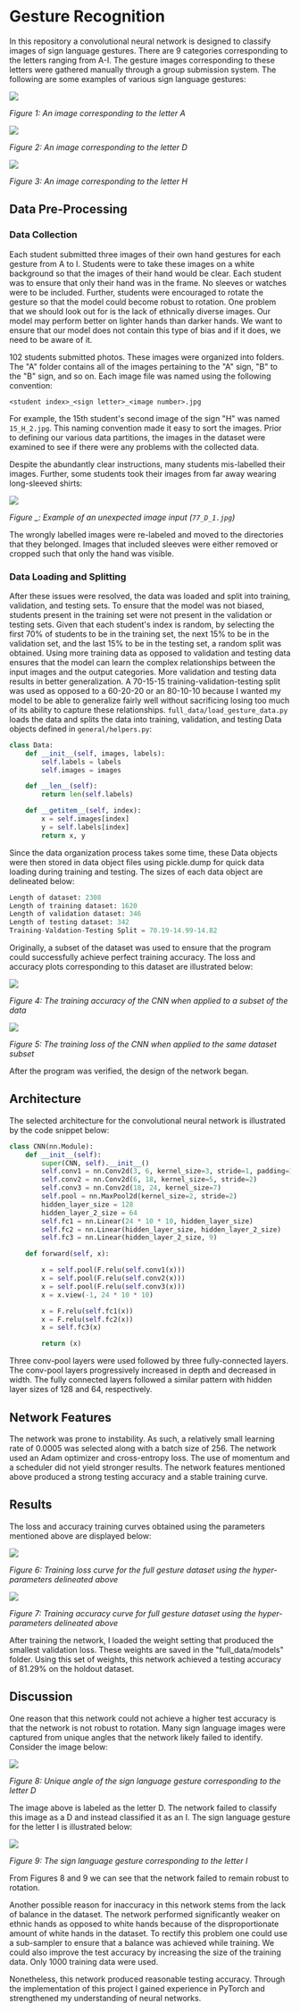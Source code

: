 

# Gesture Recognition
In this repository a convolutional neural network is designed to classify images of sign language gestures. There are 9 categories corresponding to the letters ranging from A-I. The gesture images corresponding to these letters were gathered manually through a group submission system. The following are some examples of various sign language gestures:

![](full_data/gesture_dataset/A/1_A_1.jpg)

*Figure 1: An image corresponding to the letter A*

![](full_data/gesture_dataset/D/24_D_1.jpg)

*Figure 2: An image corresponding to the letter D*

![](full_data/gesture_dataset/H/19_H_1.jpg)

*Figure 3: An image corresponding to the letter H*

## Data Pre-Processing
### Data Collection
Each student submitted three images of their own hand gestures for each gesture from A to I. Students were to take these images on a white background so that the images of their hand would be clear. Each student was to ensure that only their hand was in the frame. No sleeves or watches were to be included. Further, students were encouraged to rotate the gesture so that the model could become robust to rotation. One problem that we should look out for is the lack of ethnically diverse images. Our model may perform better on lighter hands than darker hands. We want to ensure that our model does not contain this type of bias and if it does, we need to be aware of it. 

102 students submitted photos. These images were organized into folders. The "A" folder contains all of the images pertaining to the "A" sign, "B" to the "B" sign, and so on. Each image file was named using the following convention: 

```<student index>_<sign letter>_<image number>.jpg```

For example, the 15th student's second image of the sign "H" was named ```15_H_2.jpg```. This naming convention made it easy to sort the images. Prior to defining our various data partitions, the images in the dataset were examined to see if there were any problems with the collected data. 

Despite the abundantly clear instructions, many students mis-labelled their images. Further, some students took their images from far away wearing long-sleeved shirts:

![](full_data/gesture_dataset/D/77_D_1.jpg)

*Figure _: Example of an unexpected image input (```77_D_1.jpg```)*

The wrongly labelled images were re-labeled and moved to the directories that they belonged. Images that included sleeves were either removed or cropped such that only the hand was visible. 

### Data Loading and Splitting
After these issues were resolved, the data was loaded and split into training, validation, and testing sets. To ensure that the model was not biased, students present in the training set were not present in the validation or testing sets. Given that each student's index is random, by selecting the first 70% of students to be in the training set, the next 15% to be in the validation set, and the last 15% to be in the testing set, a random split was obtained. Using more training data as opposed to validation and testing data ensures that the model can learn the complex relationships between the input images and the output categories. More validation and testing data results in better generalization. A 70-15-15 training-validation-testing split was used as opposed to a 60-20-20 or an 80-10-10 because I wanted my model to be able to generalize fairly well without sacrificing losing too much of its ability to capture these relationships. ```full_data/load_gesture_data.py``` loads the data and splits the data into training, validation, and testing Data objects defined in ```general/helpers.py```:

```python
class Data:
    def __init__(self, images, labels):
        self.labels = labels
        self.images = images

    def __len__(self):
        return len(self.labels)

    def __getitem__(self, index):
        x = self.images[index]
        y = self.labels[index]
        return x, y
```

Since the data organization process takes some time, these Data objects were then stored in data object files using pickle.dump for quick data loading during training and testing. The sizes of each data object are delineated below:

```python
Length of dataset: 2308
Length of training dataset: 1620
Length of validation dataset: 346
Length of testing dataset: 342
Training-Valdation-Testing Split = 70.19-14.99-14.82
```



Originally, a subset of the dataset was used to ensure that the program could successfully achieve perfect training 
accuracy. The loss and accuracy plots corresponding to this dataset are illustrated below:

![](small_data/results/training_accuracy.png)

*Figure 4: The training accuracy of the CNN when applied to a subset of the data*

![](small_data/results/training_loss.png)

*Figure 5: The training loss of the CNN when applied to the same dataset subset*

After the program was verified, the design of the network began.

## Architecture
The selected architecture for the convolutional neural network is illustrated by the code snippet below:
```python
class CNN(nn.Module):
    def __init__(self):
        super(CNN, self).__init__()
        self.conv1 = nn.Conv2d(3, 6, kernel_size=3, stride=1, padding=1)
        self.conv2 = nn.Conv2d(6, 18, kernel_size=5, stride=2)
        self.conv3 = nn.Conv2d(18, 24, kernel_size=7)
        self.pool = nn.MaxPool2d(kernel_size=2, stride=2)
        hidden_layer_size = 128
        hidden_layer_2_size = 64
        self.fc1 = nn.Linear(24 * 10 * 10, hidden_layer_size)
        self.fc2 = nn.Linear(hidden_layer_size, hidden_layer_2_size)
        self.fc3 = nn.Linear(hidden_layer_2_size, 9)

    def forward(self, x):

        x = self.pool(F.relu(self.conv1(x)))
        x = self.pool(F.relu(self.conv2(x)))
        x = self.pool(F.relu(self.conv3(x)))
        x = x.view(-1, 24 * 10 * 10)

        x = F.relu(self.fc1(x))
        x = F.relu(self.fc2(x))
        x = self.fc3(x)

        return (x)
```
Three conv-pool layers were used followed by three fully-connected layers. The conv-pool layers
progressively increased in depth and decreased in width. The fully connected layers followed a similar pattern
with hidden layer sizes of 128 and 64, respectively.

## Network Features
The network was prone to instability. As such, a relatively small learning rate of 0.0005 was selected along with a
batch size of 256. The network used an Adam optimizer and cross-entropy loss. The use of momentum and a scheduler 
did not yield stronger results. The network features mentioned above produced a strong testing accuracy and a stable 
training curve.

## Results
The loss and accuracy training curves obtained using the parameters mentioned above are displayed below:

![](full_data/results/training_loss.png)

*Figure 6: Training loss curve for the full gesture dataset using the hyper-parameters delineated above*

![](full_data/results/training_accuracy.png)

*Figure 7: Training accuracy curve for full gesture dataset using the hyper-parameters delineated above*

After training the network, I loaded the weight setting that produced the smallest validation loss. These weights are 
saved in the "full_data/models" folder. Using this set of weights, this network achieved a testing accuracy of 81.29% 
on the holdout dataset.  

## Discussion
One reason that this network could not achieve a higher test accuracy is that the network is not robust to rotation. 
Many sign language images were captured from unique angles that the network likely failed to identify. Consider the 
image below:

![](full_data/gesture_dataset/D/33_D_11.jpg)

*Figure 8: Unique angle of the sign language gesture corresponding to the letter D*

The image above is labeled as the letter D. The network failed to classify this image as a D and instead classified it
as an I. The sign language gesture for the letter I is illustrated below:

![](full_data/gesture_dataset/I/15_I_1.jpg)

*Figure 9: The sign language gesture corresponding to the letter I*

From Figures 8 and 9 we can see that the network failed to remain robust to rotation. 

Another possible reason for inaccuracy in this network stems from the lack of balance in the dataset. The network 
performed significantly weaker on ethnic hands as opposed to white hands because of the disproportionate amount of white
hands in the dataset. To rectify this problem one could use a sub-sampler to ensure that a balance was achieved while 
training. We could also improve the test accuracy by increasing the size of the training data. Only 1000 training data
were used. 

Nonetheless, this network produced reasonable testing accuracy. Through the implementation of this project I gained
experience in PyTorch and strengthened my understanding of neural networks. 


